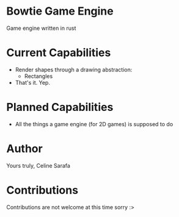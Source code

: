 # Bowtie Game Engine

Game engine written in rust

# Current Capabilities

- Render shapes through a drawing abstraction:
  - Rectangles
- That's it. Yep.


# Planned Capabilities

- All the things a game engine (for 2D games) is supposed to do

# Author

Yours truly, Celine Sarafa


# Contributions

Contributions are not welcome at this time sorry :>






